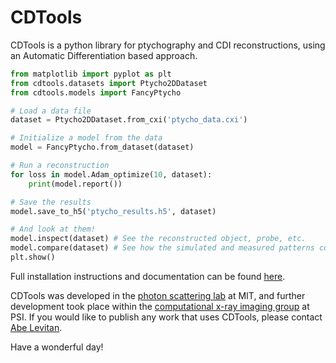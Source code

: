 # CDTools

CDTools is a python library for ptychography and CDI reconstructions, using an Automatic Differentiation based approach.

```python
from matplotlib import pyplot as plt
from cdtools.datasets import Ptycho2DDataset
from cdtools.models import FancyPtycho

# Load a data file
dataset = Ptycho2DDataset.from_cxi('ptycho_data.cxi')

# Initialize a model from the data
model = FancyPtycho.from_dataset(dataset)

# Run a reconstruction
for loss in model.Adam_optimize(10, dataset):
    print(model.report())

# Save the results
model.save_to_h5('ptycho_results.h5', dataset)

# And look at them!
model.inspect(dataset) # See the reconstructed object, probe, etc.
model.compare(dataset) # See how the simulated and measured patterns compare
plt.show()
```

Full installation instructions and documentation can be found [here](https://allevitan.github.io/cdtools-docs/).


CDTools was developed in the [photon scattering lab](https://scattering.mit.edu/) at MIT, and further development took place within the [computational x-ray imaging group](https://www.psi.ch/en/cxi) at PSI. If you would like to publish any work that uses CDTools, please contact [Abe Levitan](mailto:abraham.levitan@psi.ch).

Have a wonderful day!
